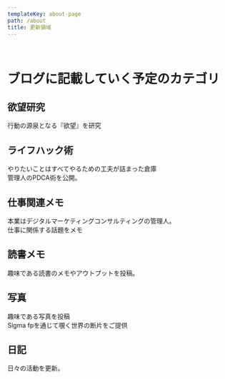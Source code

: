 ```yaml
---
templateKey: about-page
path: /about
title: 更新領域
---
```

<br>

# ブログに記載していく予定のカテゴリ

## **欲望研究**

行動の源泉となる『欲望』を研究

## **ライフハック術**

やりたいことはすべてやるための工夫が詰まった倉庫\
管理人のPDCA術を公開。

## 仕事関連メモ

本業はデジタルマーケティングコンサルティングの管理人。\
仕事に関係する話題をメモ

## 読書メモ

趣味である読書のメモやアウトプットを投稿。

## 写真

趣味である写真を投稿\
Sigma fpを通じて覗く世界の断片をご提供

## 日記

日々の活動を更新。